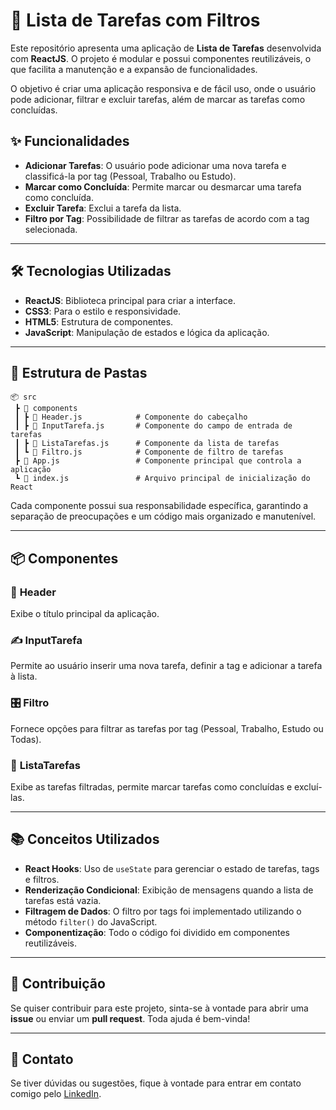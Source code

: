 # 🚀 **Lista de Tarefas com Filtros**

Este repositório apresenta uma aplicação de **Lista de Tarefas** desenvolvida com **ReactJS**. O projeto é modular e possui componentes reutilizáveis, o que facilita a manutenção e a expansão de funcionalidades.

O objetivo é criar uma aplicação responsiva e de fácil uso, onde o usuário pode adicionar, filtrar e excluir tarefas, além de marcar as tarefas como concluídas.

## ✨ **Funcionalidades**

- **Adicionar Tarefas**: O usuário pode adicionar uma nova tarefa e classificá-la por tag (Pessoal, Trabalho ou Estudo).
- **Marcar como Concluída**: Permite marcar ou desmarcar uma tarefa como concluída.
- **Excluir Tarefa**: Exclui a tarefa da lista.
- **Filtro por Tag**: Possibilidade de filtrar as tarefas de acordo com a tag selecionada.

---

## 🛠️ **Tecnologias Utilizadas**

- **ReactJS**: Biblioteca principal para criar a interface.
- **CSS3**: Para o estilo e responsividade.
- **HTML5**: Estrutura de componentes.
- **JavaScript**: Manipulação de estados e lógica da aplicação.

---

## 📂 **Estrutura de Pastas**

```
📦 src
 ┣ 📂 components
 ┃ ┣ 📜 Header.js            # Componente do cabeçalho
 ┃ ┣ 📜 InputTarefa.js       # Componente do campo de entrada de tarefas
 ┃ ┣ 📜 ListaTarefas.js      # Componente da lista de tarefas
 ┃ ┗ 📜 Filtro.js            # Componente de filtro de tarefas
 ┣ 📜 App.js                 # Componente principal que controla a aplicação
 ┗ 📜 index.js               # Arquivo principal de inicialização do React
```

Cada componente possui sua responsabilidade específica, garantindo a separação de preocupações e um código mais organizado e manutenível.

---

## 📦 **Componentes**

### 🚪 **Header**
Exibe o título principal da aplicação.

### ✍️ **InputTarefa**
Permite ao usuário inserir uma nova tarefa, definir a tag e adicionar a tarefa à lista.

### 🎛️ **Filtro**
Fornece opções para filtrar as tarefas por tag (Pessoal, Trabalho, Estudo ou Todas).

### 📜 **ListaTarefas**
Exibe as tarefas filtradas, permite marcar tarefas como concluídas e excluí-las.

---

## 📚 **Conceitos Utilizados**

- **React Hooks**: Uso de `useState` para gerenciar o estado de tarefas, tags e filtros.
- **Renderização Condicional**: Exibição de mensagens quando a lista de tarefas está vazia.
- **Filtragem de Dados**: O filtro por tags foi implementado utilizando o método `filter()` do JavaScript.
- **Componentização**: Todo o código foi dividido em componentes reutilizáveis.

---

## 🤝 **Contribuição**
Se quiser contribuir para este projeto, sinta-se à vontade para abrir uma **issue** ou enviar um **pull request**. Toda ajuda é bem-vinda!

---


## 💬 **Contato**
Se tiver dúvidas ou sugestões, fique à vontade para entrar em contato comigo pelo [LinkedIn](https://www.linkedin.com/in/felipemirandarosa/).

